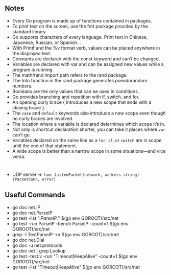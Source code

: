 ## Notes

- Every Go program is made up of functions contained in packages.
- To print text on the screen, use the fmt package provided by the standard library.
- Go supports characters of every language. Print text in Chinese, Japanese, Russian, or Spanish...
- With Printf and the %v format verb, values can be placed anywhere in the displayed text.
- Constants are declared with the const keyword and can’t be changed.
- Variables are declared with var and can be assigned new values while a program is running.
- The math/rand import path refers to the rand package.
- The Intn function in the rand package generates pseudorandom numbers.
- Booleans are the only values that can be used in conditions.
- Go provides branching and repetition with if, switch, and for.
- An opening curly brace { introduces a new scope that ends with a closing brace }.
- The `case` and `default` keywords also introduce a new scope even though no curly braces are involved.
- The location where a variable is declared determines which scope it’s in.
- Not only is shortcut declaration shorter, you can take it places where `var` can’t go.
- Variables declared on the same line as a `for`, `if`, or `switch` are in scope until the end of that statement.
- A wide scope is better than a narrow scope in some situations—and vice versa.
#
- UDP server => `func ListenPacket(network, address string) (PacketConn, error)`

## Useful Commands

- go doc net.IP
- go doc net.ParseIP
- go test -list ".*ParseIP.*" $(go env GOROOT)/src/net
- go test -run ParseIP -bench ParseIP -count=1 $(go env GOROOT)/src/net
- grep -l TestParseIP -nr $(go env GOROOT)/src/net
- go doc net.Dial
- go doc -u net.protocols
- go doc net | grep Lookup
- go test -test.v -run "Timeout|KeepAlive" -count=1 $(go env GOROOT)/src/net
- go test -list "Timeout|KeepAlive" $(go env GOROOT)/src/net
